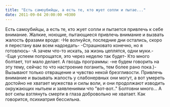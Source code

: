 ```yaml
---
title: "Есть самоубийцы, а есть те, кто жует сопли и пытае..."
date: 2011-09-04 20:00:00 +0300
---
```


Есть самоубийцы, а есть те, кто жует сопли и пытается привлечь к себе внимание. Жалкие, ноющие, пытающиеся привлечь внимание и вызвать жалость фразами вроде:
-Не волнуйся, последние дни остались, скоро я перестану вам всем надоедать-
-Страшновато конечно, но я готовлюсь-
-А зачем что-то искать, за жизнь цеплятся, одни муки.-
-Еще успеем попрощатся, это через неделю так будет-
Кто много болтает, тот мало делает. А гвоздь программы:
-не будем говорить на эту тему, сейчас то что настроение поганить, тем более рано пока.)-
Вызывают только отвращение и чувство некой брезгливости. Привлечь внимание и вызывать жалость у слабонервных они могут, а вот умереть достойно не хватает мужества и силы воли, и они продолжают изводить окружающих нытьем и заявлениями что "вот-вот.." Болтовни много... А вот силы взглянуть смерти в глаза добровольно не хватает. Как говорится, психиатрия бессильна.

